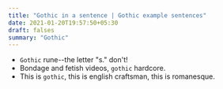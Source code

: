 ```yaml
---
title: "Gothic in a sentence | Gothic example sentences"
date: 2021-01-20T19:57:50+05:30
draft: falses
summary: "Gothic"
---
```

- `Gothic` rune--the letter "s." don't!
- Bondage and fetish videos, `gothic` hardcore.
- This is `gothic`, this is english craftsman, this is romanesque.
                 
